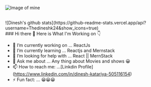 ![Image of mine](https://pbs.twimg.com/profile_banners/3701587879/1597635871/1500x500)

<br />
![Dinesh's github stats](https://github-readme-stats.vercel.app/api?username=Thedineshk24&show_icons=true)
<br />
### Hi there 👋 Here is What I'm Working on 👇





- 🔭 I’m currently working on ... ReactJs
- 🌱 I’m currently learning ... Reactjs and Mernstack
- 🤔 I’m looking for help with ... React || MernStack
- 💬 Ask me about ... Any thing about Movies and shows 😀
- 📫 How to reach me: ...[Linkdin Profile] (https://www.linkedin.com/in/dinesh-katariya-505116154)
- ⚡ Fun fact: ... 😀😀😀
